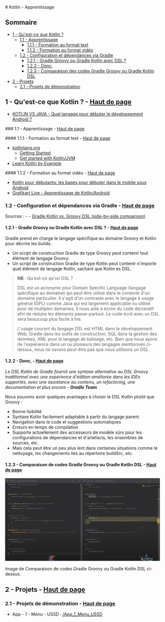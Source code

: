 # Kotlin - Apprentissage <a name="top"></a>

## Sommaire

- [1 - Qu'est-ce que Kotlin ?](#1)
	- [1.1 - Apprentissage](#1-1)
		- [1.1.1 - Formation au format text](#1-1-1)
		- [1.1.2 - Formation au format vidéo](#1-1-2)
	- [1.2 - Configuration et dépendances via Gradle](#1-2)
		- [1.2.1 - Gradle Groovy ou Gradle Kotlin avec DSL ?](#1-2-1)
		- [1.2.2 - Donc,](#1-2-2)
		- [1.2.3 - Comparaison des codes Gradle Groovy ou Gradle Kotlin DSL](#1-2-3)
- [2 - Projets](#2)
	- [2.1 - Projets de démonstration](#2-1)

## 1 - Qu'est-ce que Kotlin ? - [Haut de page](#top) <a name="1"></a>

- [KOTLIN VS JAVA - Quel langage pour débuter le développement Android ?](https://www.youtube.com/watch?v=Vw7YmpZMW10)

### 1.1 - Apprentissage - [Haut de page](#top) <a name="1-1"></a>

#### 1.1.1 - Formation au format text - [Haut de page](#top) <a name="1-1-1"></a>

- [kotlinlang.org](https://kotlinlang.org)
	- [Getting Started](https://kotlinlang.org/docs/getting-started.html)
	- [Get started with Kotlin/JVM](https://kotlinlang.org/docs/jvm-get-started.html)
- [Learn Kotlin by Example](https://play.kotlinlang.org/byExample/overview)

#### 1.1.2 - Formation au format vidéo - [Haut de page](#top) <a name="1-1-2"></a>

- [Kotlin pour débutants: les bases pour débuter dans le mobile sous Android](https://www.youtube.com/playlist?list=PLhK6H-zs_Wy34nIAiL853S4pxmwI9mObW)
- [Grafikart Live - Apprentissage de Kotlin/Android](https://www.youtube.com/playlist?list=PLBgE6RNLJNqTx1FzHUC4xHs1qPKBbzw9w)

### 1.2 - Configuration et dépendances via Gradle - [Haut de page](#top) <a name="1-2"></a>

Sources : 
	- [](https://proandroiddev.com/migrate-from-groovy-to-kotlin-dsl-951266f3c072)
	- [Gradle Kotlin vs. Groovy DSL (side-by-side comparison)](https://www.youtube.com/watch?v=ErdH9mQySQQ)


#### 1.2.1 - Gradle Groovy ou Gradle Kotlin avec DSL ? - [Haut de page](#top) <a name="1-2-1"></a>

Gradle prend en charge le langage spécifique au domaine Groovy et Kotlin pour décrire les builds. 

- Un script de construction Gradle de type Groovy peut contenir tout élément de langage Groovy. 
- Un script de construction Gradle de type Kotlin peut contenir n'importe quel élément de langage Kotlin, sachant que Kotlin es DSL.

> **NB** :
> Qu'est-ce qu'un DSL ?
> 
> DSL est un acronyme pour Domain Specific Language (langage spécifique au domaine) qui peut être utilisé dans le contexte d'un domaine particulier. Il s'agit d'un contraste avec le langage à usage général (GPL) comme Java qui est largement applicable ou utilisé pour de multiples domaines. Il nous aide à écrire du code déclaratif afin de réduire les éléments passe-partout. Le code écrit avec un DSL sera beaucoup plus facile à lire.
> 
> L'usage courant du langage DSL est HTML dans le développement Web, Gradle dans les outils de construction, SQL dans la gestion des données, XML pour le langage de balisage, etc. Bien que nous ayons de l'expérience dans un ou plusieurs des langages mentionnés ci-dessus, nous ne savons peut-être pas que nous utilisons un DSL.

#### 1.2.2 - Donc, - [Haut de page](#top) <a name="1-2-2"></a>

_Le DSL Kotlin de Gradle fournit une syntaxe alternative au DSL Groovy traditionnel avec une expérience d'édition améliorée dans les IDEs supportés, avec une assistance au contenu, un refactoring, une documentation et plus encore - **Gradle Team**_

Nous pouvons avoir quelques avantages à choisir le DSL Kotlin plutôt que Groovy :

- Bonne lisibilité
- Syntaxe Kotlin facilement adaptable à partir du langage parent.
- Navigation dans le code et suggestions automatiques
- Erreurs en temps de compilation
- Supporte actuellement des accesseurs de modèle sûrs pour les configurations de dépendances et d'artefacts, les ensembles de sources, etc.
- Mais cela peut être un peu plus lent dans certaines situations comme le nettoyage, les changements liés au répertoire buildSrc, etc.

#### 1.2.3 - Comparaison de codes Gradle Groovy ou Gradle Kotlin DSL - [Haut de page](#top) <a name="1-2-3"></a>

![img](Kotlin/001.png)

Image de Comparaison de codes Gradle Groovy ou Gradle Kotlin DSL ci-dessus.

## 2 - Projets - [Haut de page](#top) <a name="2"></a>

### 2.1 - Projets de démonstration - [Haut de page](#top) <a name="2-1"></a>

- App - 1 - Menu - USSD : [/App_1_Menu_USSD](/App_1_Menu_USSD)